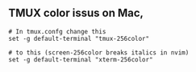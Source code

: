 ## TMUX color issus on Mac,

```
# In tmux.confg change this
set -g default-terminal "tmux-256color"

# to this (screen-256color breaks italics in nvim)
set -g default-terminal "xterm-256color"
```
